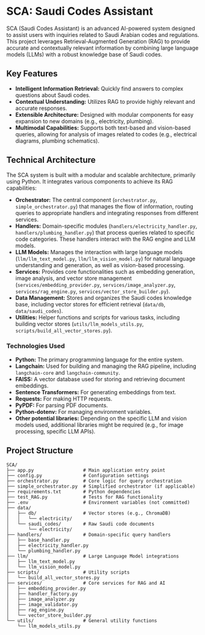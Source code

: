 # SCA: Saudi Codes Assistant

SCA (Saudi Codes Assistant) is an advanced AI-powered system designed to assist users with inquiries related to Saudi Arabian codes and regulations. This project leverages Retrieval-Augmented Generation (RAG) to provide accurate and contextually relevant information by combining large language models (LLMs) with a robust knowledge base of Saudi codes.

## Key Features

*   **Intelligent Information Retrieval:** Quickly find answers to complex questions about Saudi codes.
*   **Contextual Understanding:** Utilizes RAG to provide highly relevant and accurate responses.
*   **Extensible Architecture:** Designed with modular components for easy expansion to new domains (e.g., electricity, plumbing).
*   **Multimodal Capabilities:** Supports both text-based and vision-based queries, allowing for analysis of images related to codes (e.g., electrical diagrams, plumbing schematics).

## Technical Architecture

The SCA system is built with a modular and scalable architecture, primarily using Python. It integrates various components to achieve its RAG capabilities:

*   **Orchestrator:** The central component (`orchestrator.py`, `simple_orchestrator.py`) that manages the flow of information, routing queries to appropriate handlers and integrating responses from different services.
*   **Handlers:** Domain-specific modules (`handlers/electricity_handler.py`, `handlers/plumbing_handler.py`) that process queries related to specific code categories. These handlers interact with the RAG engine and LLM models.
*   **LLM Models:** Manages the interaction with large language models (`llm/llm_text_model.py`, `llm/llm_vision_model.py`) for natural language understanding and generation, as well as vision-based processing.
*   **Services:** Provides core functionalities such as embedding generation, image analysis, and vector store management (`services/embedding_provider.py`, `services/image_analyzer.py`, `services/rag_engine.py`, `services/vector_store_builder.py`).
*   **Data Management:** Stores and organizes the Saudi codes knowledge base, including vector stores for efficient retrieval (`data/db`, `data/saudi_codes`).
*   **Utilities:** Helper functions and scripts for various tasks, including building vector stores (`utils/llm_models_utils.py`, `scripts/build_all_vector_stores.py`).

### Technologies Used

*   **Python:** The primary programming language for the entire system.
*   **Langchain:** Used for building and managing the RAG pipeline, including `langchain-core` and `langchain-community`.
*   **FAISS:** A vector database used for storing and retrieving document embeddings.
*   **Sentence Transformers:** For generating embeddings from text.
*   **Requests:** For making HTTP requests.
*   **PyPDF:** For parsing PDF documents.
*   **Python-dotenv:** For managing environment variables.
*   **Other potential libraries:** Depending on the specific LLM and vision models used, additional libraries might be required (e.g., for image processing, specific LLM APIs).


## Project Structure

```
SCA/
├── app.py                  # Main application entry point
├── config.py               # Configuration settings
├── orchestrator.py         # Core logic for query orchestration
├── simple_orchestrator.py  # Simplified orchestrator (if applicable)
├── requirements.txt        # Python dependencies
├── test_RAG.py             # Tests for RAG functionality
├── .env                    # Environment variables (not committed)
├── data/
│   ├── db/                 # Vector stores (e.g., ChromaDB)
│   │   └── electricity/
│   └── saudi_codes/        # Raw Saudi code documents
│       └── electricity/
├── handlers/               # Domain-specific query handlers
│   ├── base_handler.py
│   ├── electricity_handler.py
│   └── plumbing_handler.py
├── llm/                    # Large Language Model integrations
│   ├── llm_text_model.py
│   └── llm_vision_model.py
├── scripts/                # Utility scripts
│   └── build_all_vector_stores.py
├── services/               # Core services for RAG and AI
│   ├── embedding_provider.py
│   ├── handler_factory.py
│   ├── image_analyzer.py
│   ├── image_validator.py
│   ├── rag_engine.py
│   └── vector_store_builder.py
└── utils/                  # General utility functions
    └── llm_models_utils.py
```


